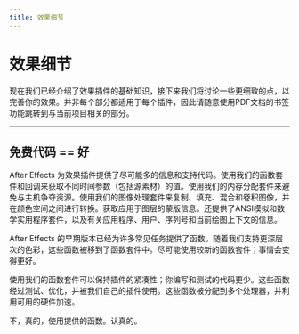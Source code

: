 ```yaml
---
title: 效果细节
---
```

# 效果细节

现在我们已经介绍了效果插件的基础知识，接下来我们将讨论一些更细致的点，以完善你的效果。并非每个部分都适用于每个插件，因此请随意使用PDF文档的书签功能跳转到与当前项目相关的部分。

---

## 免费代码 == 好

After Effects 为效果插件提供了尽可能多的信息和支持代码。使用我们的函数套件和回调来获取不同时间参数（包括源素材）的值。使用我们的内存分配套件来避免与主机争夺资源。使用我们的图像处理套件来复制、填充、混合和卷积图像，并在颜色空间之间进行转换。获取应用于图层的蒙版信息。还提供了ANSI模拟和数学实用程序套件，以及有关应用程序、用户、序列号和当前绘图上下文的信息。

After Effects 的早期版本已经为许多常见任务提供了函数。随着我们支持更深层次的色彩，这些函数被移到了函数套件中。尽可能使用较新的函数套件；事情会变得更好。

使用我们的函数套件可以保持插件的紧凑性；你编写和测试的代码更少。这些函数经过测试、优化，并被我们自己的插件使用。这些函数被分配到多个处理器，并利用可用的硬件加速。

不，真的，使用提供的函数。认真的。